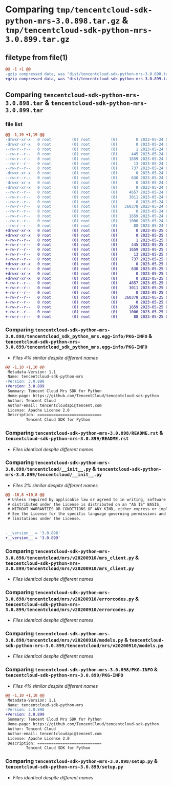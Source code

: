 # Comparing `tmp/tencentcloud-sdk-python-mrs-3.0.898.tar.gz` & `tmp/tencentcloud-sdk-python-mrs-3.0.899.tar.gz`

## filetype from file(1)

```diff
@@ -1 +1 @@
-gzip compressed data, was "dist/tencentcloud-sdk-python-mrs-3.0.898.tar", last modified: Wed May 24 02:02:13 2023, max compression
+gzip compressed data, was "dist/tencentcloud-sdk-python-mrs-3.0.899.tar", last modified: Thu May 25 00:31:58 2023, max compression
```

## Comparing `tencentcloud-sdk-python-mrs-3.0.898.tar` & `tencentcloud-sdk-python-mrs-3.0.899.tar`

### file list

```diff
@@ -1,19 +1,19 @@
-drwxr-xr-x   0 root         (0) root         (0)        0 2023-05-24 02:02:13.000000 tencentcloud-sdk-python-mrs-3.0.898/
-drwxr-xr-x   0 root         (0) root         (0)        0 2023-05-24 02:02:13.000000 tencentcloud-sdk-python-mrs-3.0.898/tencentcloud_sdk_python_mrs.egg-info/
--rw-r--r--   0 root         (0) root         (0)        1 2023-05-24 02:02:13.000000 tencentcloud-sdk-python-mrs-3.0.898/tencentcloud_sdk_python_mrs.egg-info/dependency_links.txt
--rw-r--r--   0 root         (0) root         (0)      445 2023-05-24 02:02:13.000000 tencentcloud-sdk-python-mrs-3.0.898/tencentcloud_sdk_python_mrs.egg-info/SOURCES.txt
--rw-r--r--   0 root         (0) root         (0)     1659 2023-05-24 02:02:13.000000 tencentcloud-sdk-python-mrs-3.0.898/tencentcloud_sdk_python_mrs.egg-info/PKG-INFO
--rw-r--r--   0 root         (0) root         (0)       13 2023-05-24 02:02:13.000000 tencentcloud-sdk-python-mrs-3.0.898/tencentcloud_sdk_python_mrs.egg-info/top_level.txt
--rw-r--r--   0 root         (0) root         (0)      737 2023-05-24 02:02:13.000000 tencentcloud-sdk-python-mrs-3.0.898/README.rst
-drwxr-xr-x   0 root         (0) root         (0)        0 2023-05-24 02:02:13.000000 tencentcloud-sdk-python-mrs-3.0.898/tencentcloud/
--rw-r--r--   0 root         (0) root         (0)      630 2023-05-24 02:02:13.000000 tencentcloud-sdk-python-mrs-3.0.898/tencentcloud/__init__.py
-drwxr-xr-x   0 root         (0) root         (0)        0 2023-05-24 02:02:13.000000 tencentcloud-sdk-python-mrs-3.0.898/tencentcloud/mrs/
-drwxr-xr-x   0 root         (0) root         (0)        0 2023-05-24 02:02:13.000000 tencentcloud-sdk-python-mrs-3.0.898/tencentcloud/mrs/v20200910/
--rw-r--r--   0 root         (0) root         (0)     4657 2023-05-24 02:02:13.000000 tencentcloud-sdk-python-mrs-3.0.898/tencentcloud/mrs/v20200910/mrs_client.py
--rw-r--r--   0 root         (0) root         (0)     3011 2023-05-24 02:02:13.000000 tencentcloud-sdk-python-mrs-3.0.898/tencentcloud/mrs/v20200910/errorcodes.py
--rw-r--r--   0 root         (0) root         (0)        0 2023-05-24 02:02:13.000000 tencentcloud-sdk-python-mrs-3.0.898/tencentcloud/mrs/v20200910/__init__.py
--rw-r--r--   0 root         (0) root         (0)   360378 2023-05-24 02:02:13.000000 tencentcloud-sdk-python-mrs-3.0.898/tencentcloud/mrs/v20200910/models.py
--rw-r--r--   0 root         (0) root         (0)        0 2023-05-24 02:02:13.000000 tencentcloud-sdk-python-mrs-3.0.898/tencentcloud/mrs/__init__.py
--rw-r--r--   0 root         (0) root         (0)     1659 2023-05-24 02:02:13.000000 tencentcloud-sdk-python-mrs-3.0.898/PKG-INFO
--rw-r--r--   0 root         (0) root         (0)     1006 2023-05-24 02:02:13.000000 tencentcloud-sdk-python-mrs-3.0.898/setup.py
--rw-r--r--   0 root         (0) root         (0)       88 2023-05-24 02:02:13.000000 tencentcloud-sdk-python-mrs-3.0.898/setup.cfg
+drwxr-xr-x   0 root         (0) root         (0)        0 2023-05-25 00:31:58.000000 tencentcloud-sdk-python-mrs-3.0.899/
+drwxr-xr-x   0 root         (0) root         (0)        0 2023-05-25 00:31:58.000000 tencentcloud-sdk-python-mrs-3.0.899/tencentcloud_sdk_python_mrs.egg-info/
+-rw-r--r--   0 root         (0) root         (0)        1 2023-05-25 00:31:58.000000 tencentcloud-sdk-python-mrs-3.0.899/tencentcloud_sdk_python_mrs.egg-info/dependency_links.txt
+-rw-r--r--   0 root         (0) root         (0)      445 2023-05-25 00:31:58.000000 tencentcloud-sdk-python-mrs-3.0.899/tencentcloud_sdk_python_mrs.egg-info/SOURCES.txt
+-rw-r--r--   0 root         (0) root         (0)     1659 2023-05-25 00:31:58.000000 tencentcloud-sdk-python-mrs-3.0.899/tencentcloud_sdk_python_mrs.egg-info/PKG-INFO
+-rw-r--r--   0 root         (0) root         (0)       13 2023-05-25 00:31:58.000000 tencentcloud-sdk-python-mrs-3.0.899/tencentcloud_sdk_python_mrs.egg-info/top_level.txt
+-rw-r--r--   0 root         (0) root         (0)      737 2023-05-25 00:31:57.000000 tencentcloud-sdk-python-mrs-3.0.899/README.rst
+drwxr-xr-x   0 root         (0) root         (0)        0 2023-05-25 00:31:58.000000 tencentcloud-sdk-python-mrs-3.0.899/tencentcloud/
+-rw-r--r--   0 root         (0) root         (0)      630 2023-05-25 00:31:57.000000 tencentcloud-sdk-python-mrs-3.0.899/tencentcloud/__init__.py
+drwxr-xr-x   0 root         (0) root         (0)        0 2023-05-25 00:31:58.000000 tencentcloud-sdk-python-mrs-3.0.899/tencentcloud/mrs/
+drwxr-xr-x   0 root         (0) root         (0)        0 2023-05-25 00:31:58.000000 tencentcloud-sdk-python-mrs-3.0.899/tencentcloud/mrs/v20200910/
+-rw-r--r--   0 root         (0) root         (0)     4657 2023-05-25 00:31:57.000000 tencentcloud-sdk-python-mrs-3.0.899/tencentcloud/mrs/v20200910/mrs_client.py
+-rw-r--r--   0 root         (0) root         (0)     3011 2023-05-25 00:31:57.000000 tencentcloud-sdk-python-mrs-3.0.899/tencentcloud/mrs/v20200910/errorcodes.py
+-rw-r--r--   0 root         (0) root         (0)        0 2023-05-25 00:31:57.000000 tencentcloud-sdk-python-mrs-3.0.899/tencentcloud/mrs/v20200910/__init__.py
+-rw-r--r--   0 root         (0) root         (0)   360378 2023-05-25 00:31:57.000000 tencentcloud-sdk-python-mrs-3.0.899/tencentcloud/mrs/v20200910/models.py
+-rw-r--r--   0 root         (0) root         (0)        0 2023-05-25 00:31:57.000000 tencentcloud-sdk-python-mrs-3.0.899/tencentcloud/mrs/__init__.py
+-rw-r--r--   0 root         (0) root         (0)     1659 2023-05-25 00:31:58.000000 tencentcloud-sdk-python-mrs-3.0.899/PKG-INFO
+-rw-r--r--   0 root         (0) root         (0)     1006 2023-05-25 00:31:57.000000 tencentcloud-sdk-python-mrs-3.0.899/setup.py
+-rw-r--r--   0 root         (0) root         (0)       88 2023-05-25 00:31:58.000000 tencentcloud-sdk-python-mrs-3.0.899/setup.cfg
```

### Comparing `tencentcloud-sdk-python-mrs-3.0.898/tencentcloud_sdk_python_mrs.egg-info/PKG-INFO` & `tencentcloud-sdk-python-mrs-3.0.899/tencentcloud_sdk_python_mrs.egg-info/PKG-INFO`

 * *Files 4% similar despite different names*

```diff
@@ -1,10 +1,10 @@
 Metadata-Version: 1.1
 Name: tencentcloud-sdk-python-mrs
-Version: 3.0.898
+Version: 3.0.899
 Summary: Tencent Cloud Mrs SDK for Python
 Home-page: https://github.com/TencentCloud/tencentcloud-sdk-python
 Author: Tencent Cloud
 Author-email: tencentcloudapi@tencent.com
 License: Apache License 2.0
 Description: ============================
         Tencent Cloud SDK for Python
```

### Comparing `tencentcloud-sdk-python-mrs-3.0.898/README.rst` & `tencentcloud-sdk-python-mrs-3.0.899/README.rst`

 * *Files identical despite different names*

### Comparing `tencentcloud-sdk-python-mrs-3.0.898/tencentcloud/__init__.py` & `tencentcloud-sdk-python-mrs-3.0.899/tencentcloud/__init__.py`

 * *Files 2% similar despite different names*

```diff
@@ -10,8 +10,8 @@
 # Unless required by applicable law or agreed to in writing, software
 # distributed under the License is distributed on an "AS IS" BASIS,
 # WITHOUT WARRANTIES OR CONDITIONS OF ANY KIND, either express or implied.
 # See the License for the specific language governing permissions and
 # limitations under the License.
 
 
-__version__ = '3.0.898'
+__version__ = '3.0.899'
```

### Comparing `tencentcloud-sdk-python-mrs-3.0.898/tencentcloud/mrs/v20200910/mrs_client.py` & `tencentcloud-sdk-python-mrs-3.0.899/tencentcloud/mrs/v20200910/mrs_client.py`

 * *Files identical despite different names*

### Comparing `tencentcloud-sdk-python-mrs-3.0.898/tencentcloud/mrs/v20200910/errorcodes.py` & `tencentcloud-sdk-python-mrs-3.0.899/tencentcloud/mrs/v20200910/errorcodes.py`

 * *Files identical despite different names*

### Comparing `tencentcloud-sdk-python-mrs-3.0.898/tencentcloud/mrs/v20200910/models.py` & `tencentcloud-sdk-python-mrs-3.0.899/tencentcloud/mrs/v20200910/models.py`

 * *Files identical despite different names*

### Comparing `tencentcloud-sdk-python-mrs-3.0.898/PKG-INFO` & `tencentcloud-sdk-python-mrs-3.0.899/PKG-INFO`

 * *Files 4% similar despite different names*

```diff
@@ -1,10 +1,10 @@
 Metadata-Version: 1.1
 Name: tencentcloud-sdk-python-mrs
-Version: 3.0.898
+Version: 3.0.899
 Summary: Tencent Cloud Mrs SDK for Python
 Home-page: https://github.com/TencentCloud/tencentcloud-sdk-python
 Author: Tencent Cloud
 Author-email: tencentcloudapi@tencent.com
 License: Apache License 2.0
 Description: ============================
         Tencent Cloud SDK for Python
```

### Comparing `tencentcloud-sdk-python-mrs-3.0.898/setup.py` & `tencentcloud-sdk-python-mrs-3.0.899/setup.py`

 * *Files identical despite different names*

